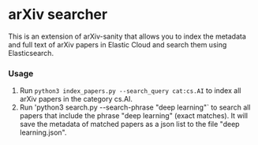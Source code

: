 # arXiv searcher
This is an extension of arXiv-sanity that allows you to index the metadata and full text of arXiv papers in Elastic Cloud and search them using Elasticsearch.

### Usage

1. Run `python3 index_papers.py --search_query cat:cs.AI` to index all arXiv papers in the category cs.AI.
2. Run 'python3 search.py --search-phrase "deep learning"` to search all papers that include the phrase "deep learning" (exact matches). It will save the metadata of matched papers as a json list to the file "deep learning.json".